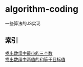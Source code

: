# algorithm-coding
一些算法的JS实现

## 索引
[找出数组中最小的三个数](./findThirdMin.js)  
[找出数组中两值的和等于目标值](./twoSum.js)
